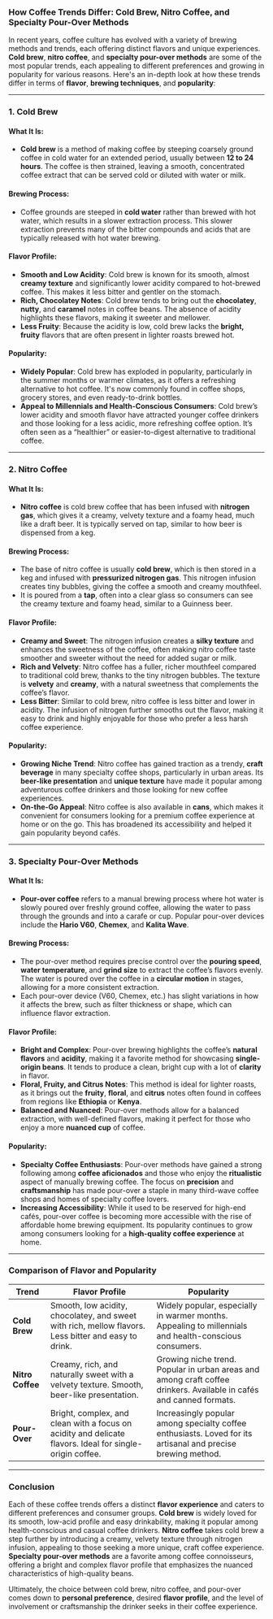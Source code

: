 ### How Coffee Trends Differ: Cold Brew, Nitro Coffee, and Specialty Pour-Over Methods

In recent years, coffee culture has evolved with a variety of brewing methods and trends, each offering distinct flavors and unique experiences. **Cold brew**, **nitro coffee**, and **specialty pour-over methods** are some of the most popular trends, each appealing to different preferences and growing in popularity for various reasons. Here's an in-depth look at how these trends differ in terms of **flavor**, **brewing techniques**, and **popularity**:

---

### 1. **Cold Brew**

#### What It Is:
- **Cold brew** is a method of making coffee by steeping coarsely ground coffee in cold water for an extended period, usually between **12 to 24 hours**. The coffee is then strained, leaving a smooth, concentrated coffee extract that can be served cold or diluted with water or milk.

#### Brewing Process:
- Coffee grounds are steeped in **cold water** rather than brewed with hot water, which results in a slower extraction process. This slower extraction prevents many of the bitter compounds and acids that are typically released with hot water brewing.

#### Flavor Profile:
- **Smooth and Low Acidity**: Cold brew is known for its smooth, almost **creamy texture** and significantly lower acidity compared to hot-brewed coffee. This makes it less bitter and gentler on the stomach.
- **Rich, Chocolatey Notes**: Cold brew tends to bring out the **chocolatey**, **nutty**, and **caramel** notes in coffee beans. The absence of acidity highlights these flavors, making it sweeter and mellower.
- **Less Fruity**: Because the acidity is low, cold brew lacks the **bright, fruity** flavors that are often present in lighter roasts brewed hot.

#### Popularity:
- **Widely Popular**: Cold brew has exploded in popularity, particularly in the summer months or warmer climates, as it offers a refreshing alternative to hot coffee. It's now commonly found in coffee shops, grocery stores, and even ready-to-drink bottles.
- **Appeal to Millennials and Health-Conscious Consumers**: Cold brew’s lower acidity and smooth flavor have attracted younger coffee drinkers and those looking for a less acidic, more refreshing coffee option. It’s often seen as a “healthier” or easier-to-digest alternative to traditional coffee.

---

### 2. **Nitro Coffee**

#### What It Is:
- **Nitro coffee** is cold brew coffee that has been infused with **nitrogen gas**, which gives it a creamy, velvety texture and a foamy head, much like a draft beer. It is typically served on tap, similar to how beer is dispensed from a keg.

#### Brewing Process:
- The base of nitro coffee is usually **cold brew**, which is then stored in a keg and infused with **pressurized nitrogen gas**. This nitrogen infusion creates tiny bubbles, giving the coffee a smooth and creamy mouthfeel.
- It is poured from a **tap**, often into a clear glass so consumers can see the creamy texture and foamy head, similar to a Guinness beer.

#### Flavor Profile:
- **Creamy and Sweet**: The nitrogen infusion creates a **silky texture** and enhances the sweetness of the coffee, often making nitro coffee taste smoother and sweeter without the need for added sugar or milk.
- **Rich and Velvety**: Nitro coffee has a fuller, richer mouthfeel compared to traditional cold brew, thanks to the tiny nitrogen bubbles. The texture is **velvety** and **creamy**, with a natural sweetness that complements the coffee’s flavor.
- **Less Bitter**: Similar to cold brew, nitro coffee is less bitter and lower in acidity. The infusion of nitrogen further smooths out the flavor, making it easy to drink and highly enjoyable for those who prefer a less harsh coffee experience.

#### Popularity:
- **Growing Niche Trend**: Nitro coffee has gained traction as a trendy, **craft beverage** in many specialty coffee shops, particularly in urban areas. Its **beer-like presentation** and **unique texture** have made it popular among adventurous coffee drinkers and those looking for new coffee experiences.
- **On-the-Go Appeal**: Nitro coffee is also available in **cans**, which makes it convenient for consumers looking for a premium coffee experience at home or on the go. This has broadened its accessibility and helped it gain popularity beyond cafés.

---

### 3. **Specialty Pour-Over Methods**

#### What It Is:
- **Pour-over coffee** refers to a manual brewing process where hot water is slowly poured over freshly ground coffee, allowing the water to pass through the grounds and into a carafe or cup. Popular pour-over devices include the **Hario V60**, **Chemex**, and **Kalita Wave**.

#### Brewing Process:
- The pour-over method requires precise control over the **pouring speed**, **water temperature**, and **grind size** to extract the coffee’s flavors evenly. The water is poured over the coffee in a **circular motion** in stages, allowing for a more consistent extraction.
- Each pour-over device (V60, Chemex, etc.) has slight variations in how it affects the brew, such as filter thickness or shape, which can influence flavor extraction.

#### Flavor Profile:
- **Bright and Complex**: Pour-over brewing highlights the coffee’s **natural flavors** and **acidity**, making it a favorite method for showcasing **single-origin beans**. It tends to produce a clean, bright cup with a lot of **clarity** in flavor.
- **Floral, Fruity, and Citrus Notes**: This method is ideal for lighter roasts, as it brings out the **fruity**, **floral**, and **citrus** notes often found in coffees from regions like **Ethiopia** or **Kenya**.
- **Balanced and Nuanced**: Pour-over methods allow for a balanced extraction, with well-defined flavors, making it perfect for those who enjoy a more **nuanced cup** of coffee.

#### Popularity:
- **Specialty Coffee Enthusiasts**: Pour-over methods have gained a strong following among **coffee aficionados** and those who enjoy the **ritualistic** aspect of manually brewing coffee. The focus on **precision** and **craftsmanship** has made pour-over a staple in many third-wave coffee shops and homes of specialty coffee lovers.
- **Increasing Accessibility**: While it used to be reserved for high-end cafés, pour-over coffee is becoming more accessible with the rise of affordable home brewing equipment. Its popularity continues to grow among consumers looking for a **high-quality coffee experience** at home.

---

### Comparison of Flavor and Popularity

| **Trend**           | **Flavor Profile**                                               | **Popularity**                                                                                         |
|---------------------|------------------------------------------------------------------|---------------------------------------------------------------------------------------------------------|
| **Cold Brew**        | Smooth, low acidity, chocolatey, and sweet with rich, mellow flavors. Less bitter and easy to drink. | Widely popular, especially in warmer months. Appealing to millennials and health-conscious consumers.     |
| **Nitro Coffee**     | Creamy, rich, and naturally sweet with a velvety texture. Smooth, beer-like presentation.               | Growing niche trend. Popular in urban areas and among craft coffee drinkers. Available in cafés and canned formats. |
| **Pour-Over**        | Bright, complex, and clean with a focus on acidity and delicate flavors. Ideal for single-origin coffee. | Increasingly popular among specialty coffee enthusiasts. Loved for its artisanal and precise brewing method. |

---

### Conclusion

Each of these coffee trends offers a distinct **flavor experience** and caters to different preferences and consumer groups. **Cold brew** is widely loved for its smooth, low-acid profile and easy drinkability, making it popular among health-conscious and casual coffee drinkers. **Nitro coffee** takes cold brew a step further by introducing a creamy, velvety texture through nitrogen infusion, appealing to those seeking a more unique, craft coffee experience. **Specialty pour-over methods** are a favorite among coffee connoisseurs, offering a bright and complex flavor profile that emphasizes the nuanced characteristics of high-quality beans.

Ultimately, the choice between cold brew, nitro coffee, and pour-over comes down to **personal preference**, desired **flavor profile**, and the level of involvement or craftsmanship the drinker seeks in their coffee experience.